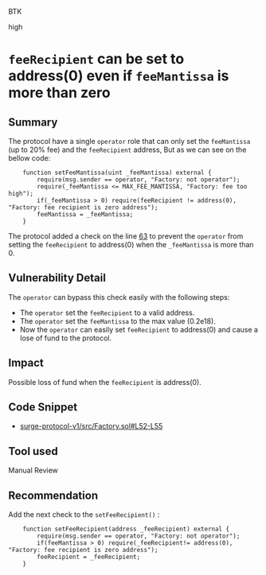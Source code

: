 BTK

high

# `feeRecipient` can be set to address(0) even if `feeMantissa` is more than zero

## Summary

 The protocol have a single `operator` role that can only set the `feeMantissa` (up to 20% fee) and the `feeRecipient` address, But as we can see on the bellow code:

```solidity
    function setFeeMantissa(uint _feeMantissa) external {
        require(msg.sender == operator, "Factory: not operator");
        require(_feeMantissa <= MAX_FEE_MANTISSA, "Factory: fee too high");
        if(_feeMantissa > 0) require(feeRecipient != address(0), "Factory: fee recipient is zero address");
        feeMantissa = _feeMantissa;
    }
```
The protocol added a check on the line [63](https://github.com/sherlock-audit/2023-02-surge/blob/main/surge-protocol-v1/src/Factory.sol#L63) to prevent the `operator` from setting the `feeRecipient` to address(0) when the `_feeMantissa` is more than 0.

## Vulnerability Detail

The `operator` can bypass this check easily with the following steps: 

- The `operator` set the `feeRecipient` to a valid address.
- The `operator` set the `feeMantissa` to the max value (0.2e18).
- Now the `operator` can easily set `feeRecipient` to address(0) and cause a lose of fund to the protocol.

## Impact

Possible loss of fund when the `feeRecipient` is address(0).

## Code Snippet

- [surge-protocol-v1/src/Factory.sol#L52-L55](https://github.com/sherlock-audit/2023-02-surge/blob/main/surge-protocol-v1/src/Factory.sol#L52-L55)

## Tool used

Manual Review

## Recommendation

Add the next check to the `setFeeRecipient()` :

```solidity
    function setFeeRecipient(address _feeRecipient) external {
        require(msg.sender == operator, "Factory: not operator");
        if(feeMantissa > 0) require(_feeRecipient!= address(0), "Factory: fee recipient is zero address");
        feeRecipient = _feeRecipient;
    }
```